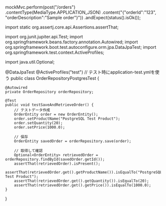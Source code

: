 mockMvc.perform(post("/orders")
        .contentType(MediaType.APPLICATION_JSON)
        .content("{\"orderId\":\"123\", \"orderDescription\":\"Sample order\"}"))
        .andExpect(status().isOk());




import static org.assertj.core.api.Assertions.assertThat;

import org.junit.jupiter.api.Test;
import org.springframework.beans.factory.annotation.Autowired;
import org.springframework.boot.test.autoconfigure.orm.jpa.DataJpaTest;
import org.springframework.test.context.ActiveProfiles;

import java.util.Optional;

@DataJpaTest
@ActiveProfiles("test")  // テスト時にapplication-test.ymlを使う
public class OrderRepositoryPostgresTest {

    @Autowired
    private OrderRepository orderRepository;

    @Test
    public void testSaveAndRetrieveOrder() {
        // テストデータ作成
        OrderEntity order = new OrderEntity();
        order.setProductName("PostgreSQL Test Product");
        order.setQuantity(20);
        order.setPrice(1000.0);

        // 保存
        OrderEntity savedOrder = orderRepository.save(order);

        // 取得して確認
        Optional<OrderEntity> retrievedOrder = orderRepository.findById(savedOrder.getId());
        assertThat(retrievedOrder).isPresent();
        assertThat(retrievedOrder.get().getProductName()).isEqualTo("PostgreSQL Test Product");
        assertThat(retrievedOrder.get().getQuantity()).isEqualTo(20);
        assertThat(retrievedOrder.get().getPrice()).isEqualTo(1000.0);
    }
}
